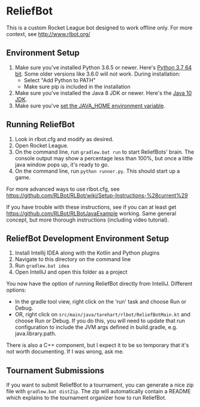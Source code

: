 # ReliefBot

This is a custom Rocket League bot designed to work offline only.
For more context, see http://www.rlbot.org/

## Environment Setup

1. Make sure you've installed Python 3.6.5 or newer. Here's [Python 3.7 64 bit](https://www.python.org/ftp/python/3.7.0/python-3.7.0-amd64.exe). Some older versions like 3.6.0 will not work. During installation:
   - Select "Add Python to PATH"
   - Make sure pip is included in the installation
1. Make sure you've installed the Java 8 JDK or newer. Here's the [Java 10 JDK](http://www.oracle.com/technetwork/java/javase/downloads/jdk10-downloads-4416644.html).
1. Make sure you've [set the JAVA_HOME environment variable](https://javatutorial.net/set-java-home-windows-10).


## Running ReliefBot

1. Look in rlbot.cfg and modify as desired.
1. Open Rocket League.
1. On the command line, run `gradlew.bat run` to start ReliefBots' brain.
The console output may show a percentage less than 100%, but once a little
java window pops up, it's ready to go.
1. On the command line, run `python runner.py`. This should start up a game.

For more advanced ways to use rlbot.cfg, see https://github.com/RLBot/RLBot/wiki/Setup-Instructions-%28current%29

If you have trouble with these instructions, see if you can at least get
https://github.com/RLBot/RLBotJavaExample working. Same general concept,
but more thorough instructions (including video tutorial).

## ReliefBot Development Environment Setup

1. Install Intellij IDEA along with the Kotlin and Python plugins
1. Navigate to this directory on the command line
1. Run `gradlew.bat idea`
1. Open IntelliJ and open this folder as a project

You now have the option of running ReliefBot directly from IntelliJ. Different options:
- In the gradle tool view, right click on the 'run' task and choose Run or Debug.
- OR, right click on `src/main/java/tarehart/rlbot/ReliefBotMain.kt` and choose Run or Debug.
   If you do this, you will need to update that run configuration to include the JVM args
   defined in build.gradle, e.g. java.library.path.


There is also a C++ component, but I expect it to be so temporary that
it's not worth documenting. If I was wrong, ask me.


## Tournament Submissions

If you want to submit ReliefBot to a tournament, you can generate a nice zip file with `gradlew.bat distZip`.
The zip will automatically contain a README which explains to the tournament organizer how to run ReliefBot.
